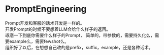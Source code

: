 # PromptEngineering
Prompt开发和客服的话术开发是一样的。    
开发Prompt的时候不要想着LLM会给什么样子的返回。     
琢磨一下到底你需要什么样子的Prompt， 简单的，带参数的，需要持久化么，需要example么，需要fewshot么。     
组织好了以后，在想想自己改的是prefix，suffix，example，还是各种话术。   

